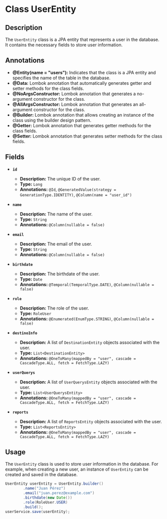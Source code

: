 # Class UserEntity

## Description
The `UserEntity` class is a JPA entity that represents a user in the database. It contains the necessary fields to store user information.

## Annotations

- **@Entity(name = "users"):** Indicates that the class is a JPA entity and specifies the name of the table in the database.
- **@Data:** Lombok annotation that automatically generates getter and setter methods for the class fields.
- **@NoArgsConstructor:** Lombok annotation that generates a no-argument constructor for the class.
- **@AllArgsConstructor:** Lombok annotation that generates an all-argument constructor for the class.
- **@Builder:** Lombok annotation that allows creating an instance of the class using the builder design pattern.
- **@Getter:** Lombok annotation that generates getter methods for the class fields.
- **@Setter:** Lombok annotation that generates setter methods for the class fields.

## Fields

* **`id`**
    - **Description:** The unique ID of the user.
    - **Type:** `Long`
    - **Annotations:** `@Id`, `@GeneratedValue(strategy = GenerationType.IDENTITY)`, `@Column(name = "user_id")`


* **`name`**
    - **Description:** The name of the user.
    - **Type:** `String`
    - **Annotations:** `@Column(nullable = false)`


* **`email`**
    - **Description:** The email of the user.
    - **Type:** `String`
    - **Annotations:** `@Column(nullable = false)`


* **`birthdate`**
    - **Description:** The birthdate of the user.
    - **Type:** `Date`
    - **Annotations:** `@Temporal(TemporalType.DATE)`, `@Column(nullable = false)`


* **`role`**
    - **Description:** The role of the user.
    - **Type:** `RoleUser`
    - **Annotations:** `@Enumerated(EnumType.STRING)`, `@Column(nullable = false)`


* **`destinoInfo`**
    - **Description:** A list of `DestinationEntity` objects associated with the user.
    - **Type:** `List<DestinationEntity>`
    - **Annotations:** `@OneToMany(mappedBy = "user", cascade = CascadeType.ALL, fetch = FetchType.LAZY)`


* **`userQuerys`**
    - **Description:** A list of `UserQuerysEntity` objects associated with the user.
    - **Type:** `List<UserQuerysEntity>`
    - **Annotations:** `@OneToMany(mappedBy = "user", cascade = CascadeType.ALL, fetch = FetchType.LAZY)`


* **`reports`**
    - **Description:** A list of `ReportsEntity` objects associated with the user.
    - **Type:** `List<ReportsEntity>`
    - **Annotations:** `@OneToMany(mappedBy = "user", cascade = CascadeType.ALL, fetch = FetchType.LAZY)`

## Usage

The `UserEntity` class is used to store user information in the database. For example, when creating a new user, an instance of `UserEntity` can be created and saved in the database.

```java
UserEntity userEntity = UserEntity.builder()
        .name("Juan Pérez")
        .email("juan.perez@example.com")
        .birthdate(new Date())
        .role(RoleUser.USER)
        .build();
userService.save(userEntity);